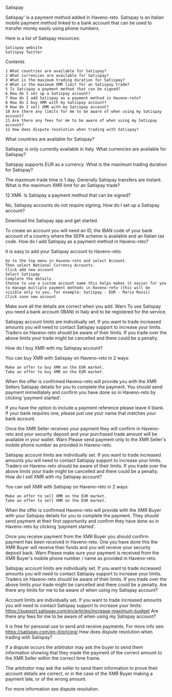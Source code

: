 Satispay
 

Satispay' is a payment method added in Haveno-reto. Satispay is an Italian mobile payment method linked to a bank account that can be used to transfer money easily using phone numbers.

Here is a list of Satispay resources:

    Satispay website
    Satispay Twitter

Contents

    1 What countries are available for Satispay?
    2 What currencies are available for Satispay?
    3 What is the maximum trading duration for Satispay?
    4 What is the maximum XMR limit for an Satispay trade?
    5 Is Satispay a payment method that can be signed?
    6 How do I set up a Satispay account?
    7 How do I add Satispay as a payment method in Haveno-reto?
    8 How do I buy XMR with my Satispay account?
    9 How do I sell XMR with my Satispay account?
    10 Are there any limits for me to be aware of when using my Satispay account?
    11 Are there any fees for me to be aware of when using my Satispay account?
    12 How does dispute resolution when trading with Satispay?

What countries are available for Satispay?

Satispay is only currently available in Italy.
What currencies are available for Satispay?

Satispay supports EUR as a currency.
What is the maximum trading duration for Satispay?

The maximum trade time is 1 day. Generally Satispay transfers are instant.
What is the maximum XMR limit for an Satispay trade?

12 XMR.
Is Satispay a payment method that can be signed?

No, Satispay accounts do not require signing.
How do I set up a Satispay account?

Download the Satispay app and get started.

To create an account you will need an ID, the IBAN code of your bank account of a country where the SEPA scheme is available and an Italian tax code.
How do I add Satispay as a payment method in Haveno-reto?

It is easy to add your Satispay account to Haveno-reto.

    Go to the top menu in Haveno-reto and select Account.
    Then select National Currency Accounts.
    Click add new account
    Select Satispay
    Complete the details
    Choose to use a custom account name this helps makes it easier for you to manage multiple payment methods in Haveno-reto (this will be visible only to you, for example: Satispay - EUR - Mario Rossi)
    Click save new account

Make sure all the details are correct when you add.
Warn
	To use Satispay you need a bank account (IBAN) in Italy and to be registered for the service.

Satispay account limits are individually set. If you want to trade increased amounts you will need to contact Satispay support to increase your limits. Traders on Haveno-reto should be aware of their limits. If you trade over the above limits your trade might be cancelled and there could be a penalty.


How do I buy XMR with my Satispay account?

You can buy XMR with Satispay on Haveno-reto in 2 waysː

    Make an offer to buy XMR on the EUR market.
    Take an offer to buy XMR on the EUR market.

When the offer is confirmed Haveno-reto will provide you with the XMR Sellers Satispay details for you to complete the payment. You should send payment immediately and confirm you have done so in Haveno-reto by clicking 'payment started'.

If you have the option to include a payment reference please leave it blank. If your bank requires one, please just use your name that matches your bank account.

Once the XMR Seller receives your payment they will confirm in Haveno-reto and your security deposit and your purchased trade amount will be available in your wallet.
Warn
	Please send payment only to the XMR Seller's mobile phone number as provided in Haveno-reto.

Satispay account limits are individually set. If you want to trade increased amounts you will need to contact Satispay support to increase your limits. Traders on Haveno-reto should be aware of their limits. If you trade over the above limits your trade might be cancelled and there could be a penalty.
How do I sell XMR with my Satispay account?

You can sell XMR with Satispay on Haveno-reto in 2 waysː

    Make an offer to sell XMR on the EUR market.
    Take an offer to sell XMR on the EUR market.

When the offer is confirmed Haveno-reto will provide with the XMR Buyer with your Satispay details for you to complete the payment. They should send payment at their first opportunity and confirm they have done so in Haveno-reto by clicking 'payment started'.

Once you receive payment from the XMR Buyer you should confirm payment has been received in Haveno-reto. One you have done this the XMR Buyer will receive their funds and you will receive your security deposit back.
Warn
	Please make sure your payment is received from the XMR Buyer's mobile phone number / name as provided in Haveno-reto.

Satispay account limits are individually set. If you want to trade increased amounts you will need to contact Satispay support to increase your limits. Traders on Haveno-reto should be aware of their limits. If you trade over the above limits your trade might be cancelled and there could be a penalty.
Are there any limits for me to be aware of when using my Satispay account?

Account limits are individually set. If you want to trade increased amounts you will need to contact Satispay support to increase your limits: https://support.satispay.com/en/articles/increase-maximum-budget
Are there any fees for me to be aware of when using my Satispay account?

It is free for personal use to send and receive payments. For more info see: https://satispay.com/en-it/pricing/
How does dispute resolution when trading with Satispay?

If a dispute occurs the arbitrator may ask the buyer to send them information showing that they made the payment of the correct amount to the XMR Seller within the correct time frame.

The arbitrator may ask the seller to send them information to prove their account details are correct, or in the case of the XMR Buyer making a payment late, or of the wrong amount.

For more information see dispute resolution. 
